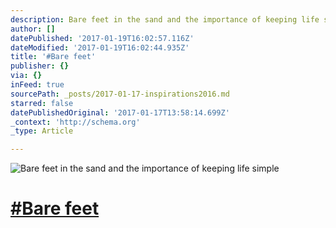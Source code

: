 ```yaml
---
description: Bare feet in the sand and the importance of keeping life simple
author: []
datePublished: '2017-01-19T16:02:57.116Z'
dateModified: '2017-01-19T16:02:44.935Z'
title: '#Bare feet'
publisher: {}
via: {}
inFeed: true
sourcePath: _posts/2017-01-17-inspirations2016.md
starred: false
datePublishedOriginal: '2017-01-17T13:58:14.699Z'
_context: 'http://schema.org'
_type: Article

---
```

![Bare feet in the sand and the importance of keeping life simple](https://the-grid-user-content.s3-us-west-2.amazonaws.com/27fc9493-c04c-4d2c-b768-55f272b0f8f3.jpg)

# [\#Bare feet][0]

[0]: https://twitter.com/#!/search?q=%23Inspirations2016